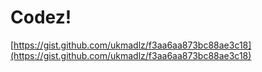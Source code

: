#  Codez!

[https://gist.github.com/ukmadlz/f3aa6aa873bc88ae3c18](https://gist.github.com/ukmadlz/f3aa6aa873bc88ae3c18)
